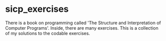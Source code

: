 # sicp_exercises

There is a book on programming called 'The Structure and Interpretation of Computer Programs'. Inside, there are many exercises. This is a collection of my solutions to the codable exercises.

